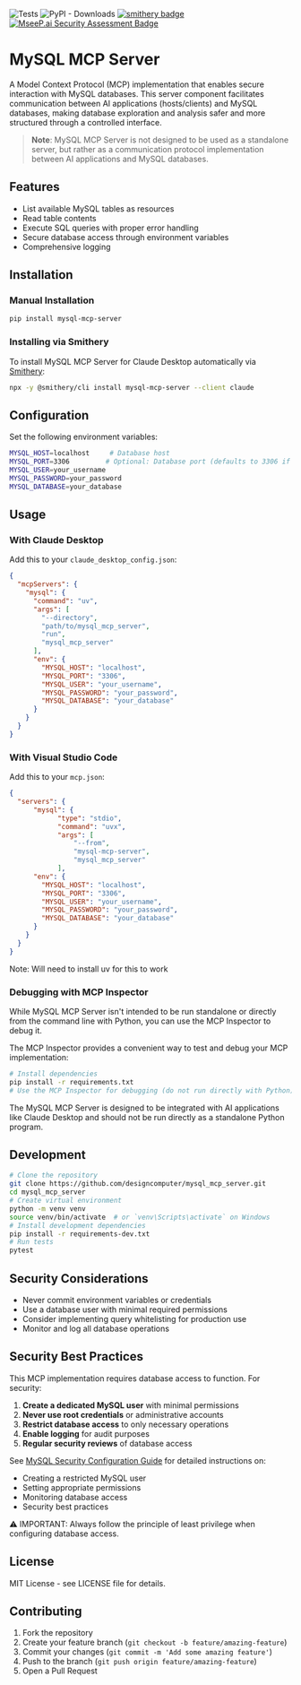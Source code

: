 ![Tests](https://github.com/designcomputer/mysql_mcp_server/actions/workflows/test.yml/badge.svg)
![PyPI - Downloads](https://img.shields.io/pypi/dm/mysql-mcp-server)
[![smithery badge](https://smithery.ai/badge/mysql-mcp-server)](https://smithery.ai/server/mysql-mcp-server)
[![MseeP.ai Security Assessment Badge](https://mseep.net/mseep-audited.png)](https://mseep.ai/app/designcomputer-mysql-mcp-server)
# MySQL MCP Server
A Model Context Protocol (MCP) implementation that enables secure interaction with MySQL databases. This server component facilitates communication between AI applications (hosts/clients) and MySQL databases, making database exploration and analysis safer and more structured through a controlled interface.

> **Note**: MySQL MCP Server is not designed to be used as a standalone server, but rather as a communication protocol implementation between AI applications and MySQL databases.

## Features
- List available MySQL tables as resources
- Read table contents
- Execute SQL queries with proper error handling
- Secure database access through environment variables
- Comprehensive logging

## Installation
### Manual Installation
```bash
pip install mysql-mcp-server
```

### Installing via Smithery
To install MySQL MCP Server for Claude Desktop automatically via [Smithery](https://smithery.ai/server/mysql-mcp-server):
```bash
npx -y @smithery/cli install mysql-mcp-server --client claude
```

## Configuration
Set the following environment variables:
```bash
MYSQL_HOST=localhost     # Database host
MYSQL_PORT=3306         # Optional: Database port (defaults to 3306 if not specified)
MYSQL_USER=your_username
MYSQL_PASSWORD=your_password
MYSQL_DATABASE=your_database
```

## Usage
### With Claude Desktop
Add this to your `claude_desktop_config.json`:
```json
{
  "mcpServers": {
    "mysql": {
      "command": "uv",
      "args": [
        "--directory",
        "path/to/mysql_mcp_server",
        "run",
        "mysql_mcp_server"
      ],
      "env": {
        "MYSQL_HOST": "localhost",
        "MYSQL_PORT": "3306",
        "MYSQL_USER": "your_username",
        "MYSQL_PASSWORD": "your_password",
        "MYSQL_DATABASE": "your_database"
      }
    }
  }
}
```

### With Visual Studio Code
Add this to your `mcp.json`:
```json
{
  "servers": {
      "mysql": {
            "type": "stdio",
            "command": "uvx",
            "args": [
                "--from",
                "mysql-mcp-server",
                "mysql_mcp_server"
            ],
      "env": {
        "MYSQL_HOST": "localhost",
        "MYSQL_PORT": "3306",
        "MYSQL_USER": "your_username",
        "MYSQL_PASSWORD": "your_password",
        "MYSQL_DATABASE": "your_database"
      }
    }
  }
}
```
Note: Will need to install uv for this to work

### Debugging with MCP Inspector
While MySQL MCP Server isn't intended to be run standalone or directly from the command line with Python, you can use the MCP Inspector to debug it.

The MCP Inspector provides a convenient way to test and debug your MCP implementation:

```bash
# Install dependencies
pip install -r requirements.txt
# Use the MCP Inspector for debugging (do not run directly with Python)
```

The MySQL MCP Server is designed to be integrated with AI applications like Claude Desktop and should not be run directly as a standalone Python program.

## Development
```bash
# Clone the repository
git clone https://github.com/designcomputer/mysql_mcp_server.git
cd mysql_mcp_server
# Create virtual environment
python -m venv venv
source venv/bin/activate  # or `venv\Scripts\activate` on Windows
# Install development dependencies
pip install -r requirements-dev.txt
# Run tests
pytest
```

## Security Considerations
- Never commit environment variables or credentials
- Use a database user with minimal required permissions
- Consider implementing query whitelisting for production use
- Monitor and log all database operations

## Security Best Practices
This MCP implementation requires database access to function. For security:
1. **Create a dedicated MySQL user** with minimal permissions
2. **Never use root credentials** or administrative accounts
3. **Restrict database access** to only necessary operations
4. **Enable logging** for audit purposes
5. **Regular security reviews** of database access

See [MySQL Security Configuration Guide](https://github.com/designcomputer/mysql_mcp_server/blob/main/SECURITY.md) for detailed instructions on:
- Creating a restricted MySQL user
- Setting appropriate permissions
- Monitoring database access
- Security best practices

⚠️ IMPORTANT: Always follow the principle of least privilege when configuring database access.

## License
MIT License - see LICENSE file for details.

## Contributing
1. Fork the repository
2. Create your feature branch (`git checkout -b feature/amazing-feature`)
3. Commit your changes (`git commit -m 'Add some amazing feature'`)
4. Push to the branch (`git push origin feature/amazing-feature`)
5. Open a Pull Request
